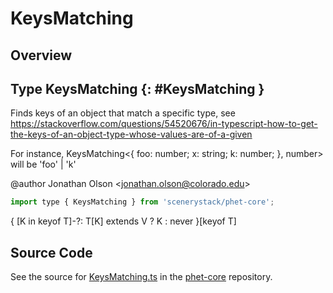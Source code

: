 # KeysMatching

## Overview



## Type KeysMatching {: #KeysMatching }


Finds keys of an object that match a specific type, see
https://stackoverflow.com/questions/54520676/in-typescript-how-to-get-the-keys-of-an-object-type-whose-values-are-of-a-given

For instance, KeysMatching&lt;{ foo: number; x: string; k: number; }, number&gt; will be 'foo' | 'k'

@author Jonathan Olson &lt;jonathan.olson@colorado.edu&gt;

```js
import type { KeysMatching } from 'scenerystack/phet-core';
```


{ [K in keyof T]-?: T[K] extends V ? K : <span style="color: hsla(calc(var(--md-hue) + 180deg),80%,40%,1);">never</span> }[keyof T]



## Source Code

See the source for [KeysMatching.ts](https://github.com/phetsims/phet-core/blob/main/js/types/KeysMatching.ts) in the [phet-core](https://github.com/phetsims/phet-core) repository.
